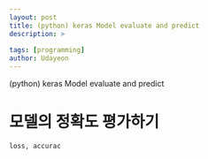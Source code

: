 ```yaml
---
layout: post
title: (python) keras Model evaluate and predict
description: >
  
tags: [programming]
author: Udayeon
---
```


(python) keras Model evaluate and predict


# 모델의 정확도 평가하기
```py
loss, accurac
